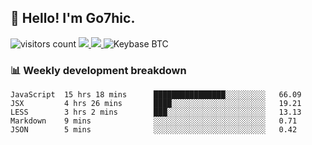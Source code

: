 ## 👋 Hello! I'm Go7hic.

 ![visitors count](https://visitors-by-url-pls-dont-use-this-in-your-repo.vercel.app/Go7hic-github-readme)
 <a href="https://twitter.com/Go7hic">
    <img src="https://img.shields.io/badge/-@Go7hic-1ca0f1?style=flat-square&labelColor=1ca0f1&logo=twitter&logoColor=white&link=https://twitter.com/Go7hic">
   <a/>
   <a href="mailto:gtfx0209@gmail.com">
    <img src="https://img.shields.io/badge/-gtfx0209@gmail.com-c14438?style=flat-square&logo=Gmail&logoColor=white&link=mailto:gtfx0209@gmail.com">
   <a/>
    ![Keybase BTC](https://img.shields.io/keybase/btc/Go7hic)
 <!--
🔭 I’m currently working
🌱 I’m currently learning
💬 Ask me about 
📫 How to reach me: 
⚡ Fun fact: 
-->
 <!--
![My Github Stats](https://github-readme-stats.vercel.app/api?username=Go7hic&show_icons=true&count_private=true)

-->

### 📊 Weekly development breakdown
<!--START_SECTION:waka-->
```text
JavaScript  15 hrs 18 mins      ████████████████░░░░░░░░░   66.09 
JSX         4 hrs 26 mins       ████░░░░░░░░░░░░░░░░░░░░░   19.21 
LESS        3 hrs 2 mins        ███░░░░░░░░░░░░░░░░░░░░░░   13.13 
Markdown    9 mins              ░░░░░░░░░░░░░░░░░░░░░░░░░   0.71 
JSON        5 mins              ░░░░░░░░░░░░░░░░░░░░░░░░░   0.42
```
<!--END_SECTION:waka-->

